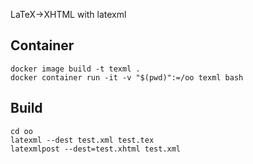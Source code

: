 
LaTeX->XHTML with latexml

Container
---------
```
docker image build -t texml .
docker container run -it -v "$(pwd)":=/oo texml bash
```

Build
-----
```
cd oo
latexml --dest test.xml test.tex
latexmlpost --dest=test.xhtml test.xml
```
